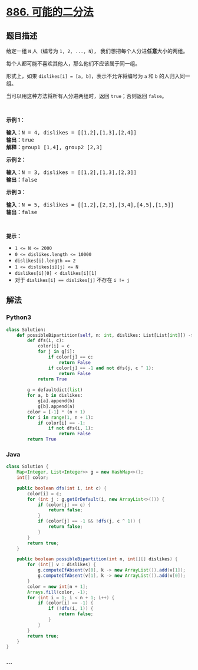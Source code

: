 # [886. 可能的二分法](https://leetcode-cn.com/problems/possible-bipartition)



## 题目描述

<!-- 这里写题目描述 -->

<p>给定一组 <code>N</code> 人（编号为 <code>1, 2, ..., N</code>）， 我们想把每个人分进<strong>任意</strong>大小的两组。</p>

<p>每个人都可能不喜欢其他人，那么他们不应该属于同一组。</p>

<p>形式上，如果 <code>dislikes[i] = [a, b]</code>，表示不允许将编号为 <code>a</code> 和 <code>b</code> 的人归入同一组。</p>

<p>当可以用这种方法将所有人分进两组时，返回 <code>true</code>；否则返回 <code>false</code>。</p>

<p> </p>

<ol>
</ol>

<p><strong>示例 1：</strong></p>

<pre>
<strong>输入：</strong>N = 4, dislikes = [[1,2],[1,3],[2,4]]
<strong>输出：</strong>true
<strong>解释：</strong>group1 [1,4], group2 [2,3]
</pre>

<p><strong>示例 2：</strong></p>

<pre>
<strong>输入：</strong>N = 3, dislikes = [[1,2],[1,3],[2,3]]
<strong>输出：</strong>false
</pre>

<p><strong>示例 3：</strong></p>

<pre>
<strong>输入：</strong>N = 5, dislikes = [[1,2],[2,3],[3,4],[4,5],[1,5]]
<strong>输出：</strong>false
</pre>

<p> </p>

<p><strong>提示：</strong></p>

<ul>
	<li><code>1 <= N <= 2000</code></li>
	<li><code>0 <= dislikes.length <= 10000</code></li>
	<li><code>dislikes[i].length == 2</code></li>
	<li><code>1 <= dislikes[i][j] <= N</code></li>
	<li><code>dislikes[i][0] < dislikes[i][1]</code></li>
	<li>对于 <code>dislikes[i] == dislikes[j]</code> 不存在 <code>i != j</code></li>
</ul>


## 解法

<!-- 这里可写通用的实现逻辑 -->

<!-- tabs:start -->

### **Python3**

<!-- 这里可写当前语言的特殊实现逻辑 -->

```python
class Solution:
    def possibleBipartition(self, n: int, dislikes: List[List[int]]) -> bool:
        def dfs(i, c):
            color[i] = c
            for j in g[i]:
                if color[j] == c:
                    return False
                if color[j] == -1 and not dfs(j, c ^ 1):
                    return False
            return True
        
        g = defaultdict(list)
        for a, b in dislikes:
            g[a].append(b)
            g[b].append(a)
        color = [-1] * (n + 1)
        for i in range(1, n + 1):
            if color[i] == -1:
                if not dfs(i, 1):
                    return False
        return True
```

### **Java**

<!-- 这里可写当前语言的特殊实现逻辑 -->

```java
class Solution {
    Map<Integer, List<Integer>> g = new HashMap<>();
    int[] color;

    public boolean dfs(int i, int c) {
        color[i] = c;
        for (int j : g.getOrDefault(i, new ArrayList<>())) {
            if (color[j] == c) {
                return false;
            }
            if (color[j] == -1 && !dfs(j, c ^ 1)) {
                return false;
            }
        }
        return true;
    }

    public boolean possibleBipartition(int n, int[][] dislikes) {
        for (int[] v : dislikes) {
            g.computeIfAbsent(v[0], k -> new ArrayList()).add(v[1]);
            g.computeIfAbsent(v[1], k -> new ArrayList()).add(v[0]);
        }
        color = new int[n + 1];
        Arrays.fill(color, -1);
        for (int i = 1; i < n + 1; i++) {
            if (color[i] == -1) {
                if (!dfs(i, 1)) {
                    return false;
                }
            }
        }
        return true;
    }
}
```

### **...**

```

```

<!-- tabs:end -->
